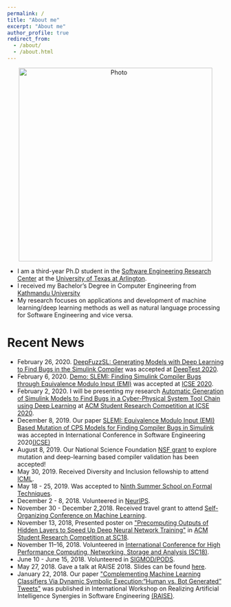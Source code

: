 ```yaml
---
permalink: /
title: "About me"
excerpt: "About me"
author_profile: true
redirect_from: 
  - /about/
  - /about.html
---
```


<p align="center">
  <img src="https://50417.github.io/files/Sohil_IMG.jpg?raw=true" alt="Photo" style="width: 450px;"/> 
</p>

* I am a third-year Ph.D student in the [Software Engineering Research Center](https://cse.uta.edu/research/centers-labs.php#serc) at the [University of Texas at Arlington](https://www.uta.edu). 
* I received my Bachelor’s Degree in Computer Engineering from [Kathmandu University](ku.edu.np) 
*  My research focuses on applications and development of machine learning/deep learning methods as well as natural language processing for Software Engineering and vice versa.


# Recent News
* February 26, 2020. [DeepFuzzSL: Generating Models with Deep Learning to Find Bugs in the Simulink Compiler](http://ranger.uta.edu/~csallner/papers/Shrestha20DeepFuzzSL.pdf) was accepted at [DeepTest 2020](https://deeptestconf.github.io/).
* February 6, 2020. [Demo: SLEMI: Finding Simulink Compiler Bugs through Equivalence Modulo Input (EMI)](http://ranger.uta.edu/~csallner/papers/Chowdhury20Demo.pdf) was accepted at [ICSE 2020](https://conf.researchr.org/home/icse-2020).
* February 2, 2020. I will be presenting my research [Automatic Generation of Simulink Models to Find Bugs in a Cyber-Physical System Tool Chain using Deep Learning](https://github.com/50417/50417.github.io/tree/master/files/DeepFuzzSL_SRC.pdf) at [ACM Student Research Competition at ICSE 2020](https://conf.researchr.org/home/icse-2020).
* December 8, 2019. Our paper [SLEMI: Equivalence Modulo Input (EMI) Based Mutation of CPS
              Models for Finding Compiler Bugs in Simulink](http://ranger.uta.edu/~csallner/papers/Chowdhury20SLEMI.pdf) was accepted in International Conference in Software Engineering 2020[(ICSE)](https://conf.researchr.org/home/icse-2020)
* August 8, 2019. Our National Science Foundation [NSF grant](https://www.nsf.gov/awardsearch/showAward?AWD_ID=1911017&HistoricalAwards=false) to explore mutation and deep-learning based compiler validation has been accepted!  
* May 30, 2019. Received Diversity and Inclusion fellowship to attend [ICML](https://icml.cc/).
* May 18 - 25, 2019. Was accepted to [Ninth Summer School on Formal Techniques](http://fm.csl.sri.com/SSFT19/).
* December 2 - 8, 2018. Volunteered in [NeurIPS](https://nips.cc/Conferences/2018).
* November 30 - December 2,2018. Received travel grant to attend [Self-Organizing Conference on Machine Learning](https://sites.google.com/view/socml-2018/home).
* November 13, 2018, Presented poster on ["Precomputing Outputs of Hidden Layers to Speed Up Deep Neural Network Training"]( https://sc18.supercomputing.org/proceedings/src_poster/src_poster_pages/spost127.html) in [ACM Student Research Competition at SC18](https://sc18.supercomputing.org/session/?sess=sess325).
* November 11–16, 2018. Volunteered in [International Conference for High Performance Computing, Networking, Storage and Analysis (SC18)](https://sc18.supercomputing.org/).
* June 10 - June 15, 2018. Volunteered in [SIGMOD/PODS](https://sigmod2018.org/).
* May 27, 2018. Gave a talk at RAISE 2018. Slides can be found [here](http://ranger.uta.edu/~csallner/papers/Shrestha18Complementing_Slides.pptx).
* January 22, 2018. Our paper ["Complementing Machine Learning Classifiers Via Dynamic Symbolic Execution:“Human vs. Bot Generated” Tweets"](http://ranger.uta.edu/~csallner/papers/Shrestha18Complementing.pdf) was published in International Workshop on Realizing Artificial Intelligence Synergies in Software Engineering [(RAISE)](http://promisedata.org/raise/2018/).
